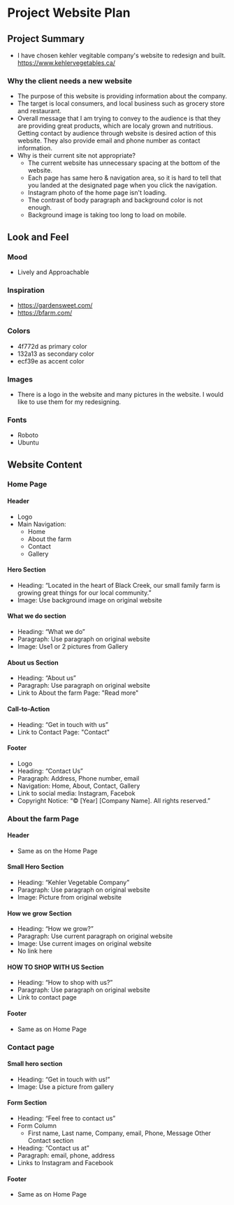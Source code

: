 # Project Website Plan

## Project Summary

- I have chosen kehler vegitable company's website to redesign and built.
  https://www.kehlervegetables.ca/

### Why the client needs a new website

- The purpose of this website is providing information about the company.
- The target is local consumers, and local business such as grocery store and restaurant.
- Overall message that I am trying to convey to the audience is that they are providing great products, which are localy grown and nutritious.
  Getting contact by audience through website is desired action of this website.
  They also provide email and phone number as contact information.
- Why is their current site not appropriate?
  - The current website has unnecessary spacing at the bottom of the website.
  - Each page has same hero & navigation area, so it is hard to tell that you landed at the designated page when you click the navigation.
  - Instagram photo of the home page isn't loading.
  - The contrast of body paragraph and background color is not enough.
  - Background image is taking too long to load on mobile.

## Look and Feel

### Mood

- Lively and Approachable

### Inspiration

- https://gardensweet.com/
- https://bfarm.com/

### Colors

- 4f772d as primary color
- 132a13 as secondary color
- ecf39e as accent color

### Images

- There is a logo in the website and many pictures in the website. I would like to use them for my redesigning.

### Fonts

- Roboto
- Ubuntu

## Website Content

### Home Page

#### Header

- Logo
- Main Navigation:
  - Home
  - About the farm
  - Contact
  - Gallery

#### Hero Section

- Heading: “Located in the heart of Black Creek, our small family farm is growing great things for our local community.”
- Image: Use background image on original website

#### What we do section

- Heading: “What we do”
- Paragraph: Use paragraph on original website
- Image: Use1 or 2 pictures from Gallery

#### About us Section

- Heading: “About us”
- Paragraph: Use paragraph on original website
- Link to About the farm Page: "Read more"

#### Call-to-Action

- Heading: “Get in touch with us”
- Link to Contact Page: "Contact"

#### Footer

- Logo
- Heading: “Contact Us”
- Paragraph: Address, Phone number, email
- Navigation: Home, About, Contact, Gallery
- Link to social media: Instagram, Facebok
- Copyright Notice: “© [Year] [Company Name]. All rights reserved.”

### About the farm Page

#### Header

- Same as on the Home Page

#### Small Hero Section

- Heading: “Kehler Vegetable Company”
- Paragraph: Use paragraph on original website
- Image: Picture from original website

#### How we grow Section

- Heading: “How we grow?”
- Paragraph: Use current paragraph on original website
- Image: Use current images on original website
- No link here

#### HOW TO SHOP WITH US Section

- Heading: “How to shop with us?”
- Paragraph: Use paragraph on original website
- Link to contact page

#### Footer

- Same as on Home Page

### Contact page

#### Small hero section

- Heading: “Get in touch with us!”
- Image: Use a picture from gallery

#### Form Section

- Heading: “Feel free to contact us”
- Form Column
  - First name, Last name, Company, email, Phone, Message
    Other Contact section
- Heading: “Contact us at”
- Paragraph: email, phone, address
- Links to Instagram and Facebook

#### Footer

- Same as on Home Page
